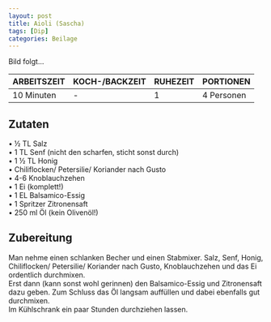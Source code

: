 ```yaml
---
layout: post
title: Aioli (Sascha)
tags: [Dip]
categories: Beilage
---
```



Bild folgt...

| ARBEITSZEIT | KOCH-/BACKZEIT | RUHEZEIT | PORTIONEN |
|--------------|--------------|--------------|--------------|
| 10 Minuten | - | 1 | 4 Personen |


## Zutaten
• ½ TL Salz  
• 1 TL Senf (nicht den scharfen, sticht sonst durch)  
• 1 ½ TL Honig  
• Chiliflocken/ Petersilie/ Koriander nach Gusto  
• 4-6 Knoblauchzehen  
• 1 Ei (komplett!)  
• 1 EL Balsamico-Essig  
• 1 Spritzer Zitronensaft  
• 250 ml Öl (kein Olivenöl!)   



## Zubereitung
Man nehme einen schlanken Becher und einen Stabmixer.
Salz, Senf, Honig, Chiliflocken/ Petersilie/ Koriander nach Gusto, Knoblauchzehen und das Ei ordentlich durchmixen.  
Erst dann (kann sonst wohl gerinnen) den Balsamico-Essig und Zitronensaft dazu geben. Zum Schluss das Öl langsam auffüllen und dabei ebenfalls gut durchmixen.  
Im Kühlschrank ein paar Stunden durchziehen lassen.
